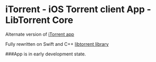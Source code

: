 # iTorrent - iOS Torrent client App - LibTorrent Core

Alternate version of [iTorrent app](https://github.com/XITRIX/iTorrent)

Fully rewritten on Swift and C++ [libtorrent library](https://github.com/arvidn/libtorrent)

###App is in early development state.